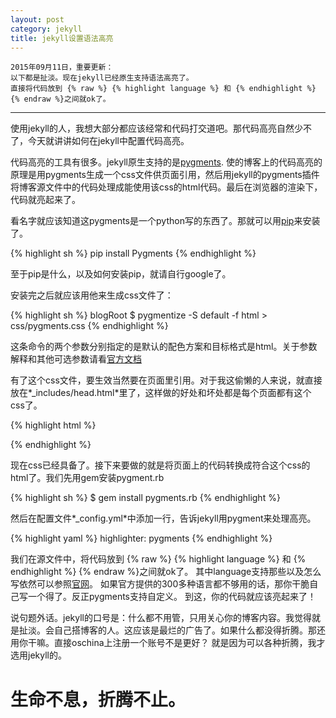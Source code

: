 ```yaml
---
layout: post
category: jekyll
title: jekyll设置语法高亮
---
```


	2015年09月11日，重要更新：
	以下都是扯淡。现在jekyll已经原生支持语法高亮了。
	直接将代码放到 {% raw %} {% highlight language %} 和 {% endhighlight %} {% endraw %}之间就ok了。

-------


使用jekyll的人，我想大部分都应该经常和代码打交道吧。那代码高亮自然少不了，今天就讲讲如何在jekyll中配置代码高亮。

代码高亮的工具有很多。jekyll原生支持的是[pygments](http://pygments.org/).
使的博客上的代码高亮的原理是用pygments生成一个css文件供页面引用，然后用jekyll的pygments插件将博客源文件中的代码处理成能使用该css的html代码。最后在浏览器的渲染下，代码就亮起来了。


看名字就应该知道这pygments是一个python写的东西了。那就可以用[pip](https://pypi.python.org/pypi/pip)来安装了。

{% highlight sh %}
pip install Pygments
{% endhighlight %}

至于pip是什么，以及如何安装pip，就请自行google了。

安装完之后就应该用他来生成css文件了：

{% highlight sh %}
blogRoot $ pygmentize -S default -f html > css/pygments.css
{% endhighlight %}

这条命令的两个参数分别指定的是默认的配色方案和目标格式是html。关于参数解释和其他可选参数请看[官方文档](http://pygments.org/docs/cmdline/)

有了这个css文件，要生效当然要在页面里引用。对于我这偷懒的人来说，就直接放在*_includes/head.html*里了，这样做的好处和坏处都是每个页面都有这个css了。

{% highlight html %}
<link rel="stylesheet" href="{{ "/css/pygments.css" | prepend: site.baseurl }}">
{% endhighlight %}

现在css已经具备了。接下来要做的就是将页面上的代码转换成符合这个css的html了。我们先用gem安装pygment.rb

{% highlight sh %}
$ gem install pygments.rb
{% endhighlight %}

然后在配置文件*_config.yml*中添加一行，告诉jekyll用pygment来处理高亮。

{% highlight yaml %}
highlighter: pygments
{% endhighlight %}

我们在源文件中，将代码放到 {% raw %} {% highlight language %} 和 {% endhighlight %} {% endraw %}之间就ok了。 其中language支持那些以及怎么写依然可以参照[官网](http://pygments.org/docs/lexers/)。
如果官方提供的300多种语言都不够用的话，那你干脆自己写一个得了。反正pygments支持自定义。
到这，你的代码就应该亮起来了！

说句题外话。jekyll的口号是：什么都不用管，只用关心你的博客内容。我觉得就是扯淡。会自己搭博客的人。这应该是最烂的广告了。如果什么都没得折腾。那还用你干嘛。直接oschina上注册一个账号不是更好？
就是因为可以各种折腾，我才选用jekyll的。

# 生命不息，折腾不止。


